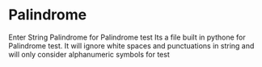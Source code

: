 # Palindrome
Enter String Palindrome for Palindrome test
Its a file built in pythone for Palindrome test. It will ignore white spaces and punctuations in string and will only consider alphanumeric symbols for test

